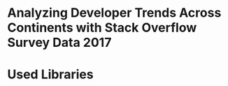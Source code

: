 # Analyzing Developer Trends Across Continents with Stack Overflow Survey Data 2017
# Used Libraries
